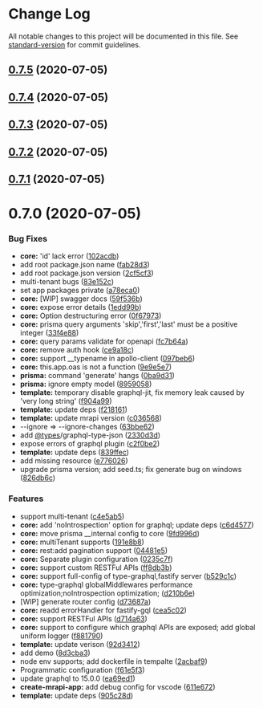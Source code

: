 # Change Log

All notable changes to this project will be documented in this file. See [standard-version](https://github.com/conventional-changelog/standard-version) for commit guidelines.

<a name="0.7.5"></a>
## [0.7.5](https://github.com/mrapi-js/mrapi/compare/v0.7.4...v0.7.5) (2020-07-05)



<a name="0.7.4"></a>
## [0.7.4](https://github.com/mrapi-js/mrapi/compare/v0.7.3...v0.7.4) (2020-07-05)



<a name="0.7.3"></a>
## [0.7.3](https://github.com/mrapi-js/mrapi/compare/v0.7.2...v0.7.3) (2020-07-05)



<a name="0.7.2"></a>
## [0.7.2](https://github.com/mrapi-js/mrapi/compare/v0.7.1...v0.7.2) (2020-07-05)



<a name="0.7.1"></a>
## [0.7.1](https://github.com/mrapi-js/mrapi/compare/v0.7.0...v0.7.1) (2020-07-05)



<a name="0.7.0"></a>
# 0.7.0 (2020-07-05)


### Bug Fixes

* **core:** 'id' lack error ([102acdb](https://github.com/mrapi-js/mrapi/commit/102acdb))
* add root package.json name ([fab28d3](https://github.com/mrapi-js/mrapi/commit/fab28d3))
* add root package.json version ([2cf5cf3](https://github.com/mrapi-js/mrapi/commit/2cf5cf3))
* multi-tenant bugs ([83e152c](https://github.com/mrapi-js/mrapi/commit/83e152c))
* set app packages private ([a78eca0](https://github.com/mrapi-js/mrapi/commit/a78eca0))
* **core:** [WIP] swagger docs ([59f536b](https://github.com/mrapi-js/mrapi/commit/59f536b))
* **core:** expose error details ([1edd99b](https://github.com/mrapi-js/mrapi/commit/1edd99b))
* **core:** Option destructuring error ([0f67973](https://github.com/mrapi-js/mrapi/commit/0f67973))
* **core:** prisma query arguments 'skip','first','last' must be a positive integer ([33f4e88](https://github.com/mrapi-js/mrapi/commit/33f4e88))
* **core:** query params validate for openapi ([fc7b64a](https://github.com/mrapi-js/mrapi/commit/fc7b64a))
* **core:** remove auth hook ([ce9a18c](https://github.com/mrapi-js/mrapi/commit/ce9a18c))
* **core:** support __typename in apollo-client ([097beb6](https://github.com/mrapi-js/mrapi/commit/097beb6))
* **core:** this.app.oas is not a function ([9e9e5e7](https://github.com/mrapi-js/mrapi/commit/9e9e5e7))
* **prisma:** command 'generate' hangs ([0ba9d31](https://github.com/mrapi-js/mrapi/commit/0ba9d31))
* **prisma:** ignore empty model ([8959058](https://github.com/mrapi-js/mrapi/commit/8959058))
* **template:** temporary disable graphql-jit, fix memory leak caused by 'very long string' ([f904a99](https://github.com/mrapi-js/mrapi/commit/f904a99))
* **template:** update deps ([f218161](https://github.com/mrapi-js/mrapi/commit/f218161))
* **template:** update mrapi version ([c036568](https://github.com/mrapi-js/mrapi/commit/c036568))
* --ignore => --ignore-changes ([63bbe62](https://github.com/mrapi-js/mrapi/commit/63bbe62))
* add [@types](https://github.com/types)/graphql-type-json ([2330d3d](https://github.com/mrapi-js/mrapi/commit/2330d3d))
* expose errors of graphql plugin ([c2f0be2](https://github.com/mrapi-js/mrapi/commit/c2f0be2))
* **template:** update deps ([839ffec](https://github.com/mrapi-js/mrapi/commit/839ffec))
* add missing resource ([e776026](https://github.com/mrapi-js/mrapi/commit/e776026))
* upgrade prisma version; add seed.ts; fix generate bug on windows ([826db6c](https://github.com/mrapi-js/mrapi/commit/826db6c))


### Features

* support multi-tenant ([c4e5ab5](https://github.com/mrapi-js/mrapi/commit/c4e5ab5))
* **core:** add 'noIntrospection' option for graphql; update deps ([c6d4577](https://github.com/mrapi-js/mrapi/commit/c6d4577))
* **core:** move prisma __internal config to core ([9fd996d](https://github.com/mrapi-js/mrapi/commit/9fd996d))
* **core:** multiTenant supports ([191e8b8](https://github.com/mrapi-js/mrapi/commit/191e8b8))
* **core:** rest:add pagination support ([04481e5](https://github.com/mrapi-js/mrapi/commit/04481e5))
* **core:** Separate plugin configuration ([0235c7f](https://github.com/mrapi-js/mrapi/commit/0235c7f))
* **core:** support custom RESTFul APIs ([ff8db3b](https://github.com/mrapi-js/mrapi/commit/ff8db3b))
* **core:** support full-config of type-graphql,fastify server ([b529c1c](https://github.com/mrapi-js/mrapi/commit/b529c1c))
* **core:** type-graphql globalMiddlewares performance optimization;noIntrospection optimization; ([d210b6e](https://github.com/mrapi-js/mrapi/commit/d210b6e))
* [WIP] generate router config ([d73687a](https://github.com/mrapi-js/mrapi/commit/d73687a))
* **core:** readd errorHandler for fastify-gql ([cea5c02](https://github.com/mrapi-js/mrapi/commit/cea5c02))
* **core:** support RESTFul APIs ([d714a63](https://github.com/mrapi-js/mrapi/commit/d714a63))
* **core:** support to configure which graphql APIs are exposed; add global uniform logger ([f881790](https://github.com/mrapi-js/mrapi/commit/f881790))
* **template:** update verison ([92d3412](https://github.com/mrapi-js/mrapi/commit/92d3412))
* add demo ([8d3cba3](https://github.com/mrapi-js/mrapi/commit/8d3cba3))
* node env supports; add dockerfile in tempalte ([2acbaf9](https://github.com/mrapi-js/mrapi/commit/2acbaf9))
* Programmatic configuration ([f61e5f3](https://github.com/mrapi-js/mrapi/commit/f61e5f3))
* update graphql to 15.0.0 ([ea69ed1](https://github.com/mrapi-js/mrapi/commit/ea69ed1))
* **create-mrapi-app:** add debug config for vscode ([611e672](https://github.com/mrapi-js/mrapi/commit/611e672))
* **template:** update deps ([905c28d](https://github.com/mrapi-js/mrapi/commit/905c28d))
